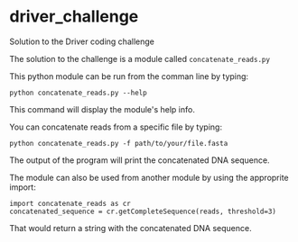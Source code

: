 # driver_challenge

Solution to the Driver coding challenge

The solution to the challenge is a module called ```concatenate_reads.py```

This python module can be run from the comman line by typing:

```
python concatenate_reads.py --help
``` 

This command will display the module's help info.


You can concatenate reads from a specific file by typing:


```
python concatenate_reads.py -f path/to/your/file.fasta
``` 

The output of the program will print the concatenated DNA sequence.


The module can also be used from another module by using the approprite import:

```
import concatenate_reads as cr
concatenated_sequence = cr.getCompleteSequence(reads, threshold=3)
```

That would return a string with the concatenated DNA sequence.

